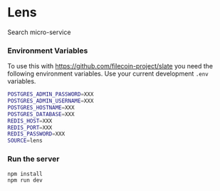 # Lens

Search micro-service

### Environment Variables

To use this with https://github.com/filecoin-project/slate you need the following environment variables. Use your current development `.env` variables.

```sh
POSTGRES_ADMIN_PASSWORD=XXX
POSTGRES_ADMIN_USERNAME=XXX
POSTGRES_HOSTNAME=XXX
POSTGRES_DATABASE=XXX
REDIS_HOST=XXX
REDIS_PORT=XXX
REDIS_PASSWORD=XXX
SOURCE=lens
```

### Run the server

```sh
npm install
npm run dev
```
